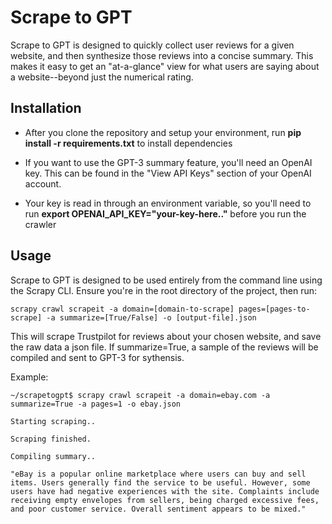 # Scrape to GPT

Scrape to GPT is designed to quickly collect user reviews for a given website, and then synthesize those reviews into a concise summary. This makes it easy to get an "at-a-glance" view for what users are saying about a website--beyond just the numerical rating.

## Installation

- After you clone the repository and setup your environment, run **pip install -r requirements.txt** to install dependencies

- If you want to use the GPT-3 summary feature, you'll need an OpenAI key. This can be found in the "View API Keys" section of your OpenAI account.

- Your key is read in through an environment variable, so you'll need to run **export OPENAI_API_KEY="your-key-here.."** before you run the crawler

## Usage

Scrape to GPT is designed to be used entirely from the command line using the Scrapy CLI. Ensure you're in the root directory of the project, then run:

    scrapy crawl scrapeit -a domain=[domain-to-scrape] pages=[pages-to-scrape] -a summarize=[True/False] -o [output-file].json

This will scrape Trustpilot for reviews about your chosen website, and save the raw data a json file. If summarize=True, a sample of the reviews will be compiled and sent to GPT-3 for sythensis.

Example:

    ~/scrapetogpt$ scrapy crawl scrapeit -a domain=ebay.com -a summarize=True -a pages=1 -o ebay.json

    Starting scraping..

    Scraping finished.

    Compiling summary..

    "eBay is a popular online marketplace where users can buy and sell items. Users generally find the service to be useful. However, some users have had negative experiences with the site. Complaints include receiving empty envelopes from sellers, being charged excessive fees, and poor customer service. Overall sentiment appears to be mixed."